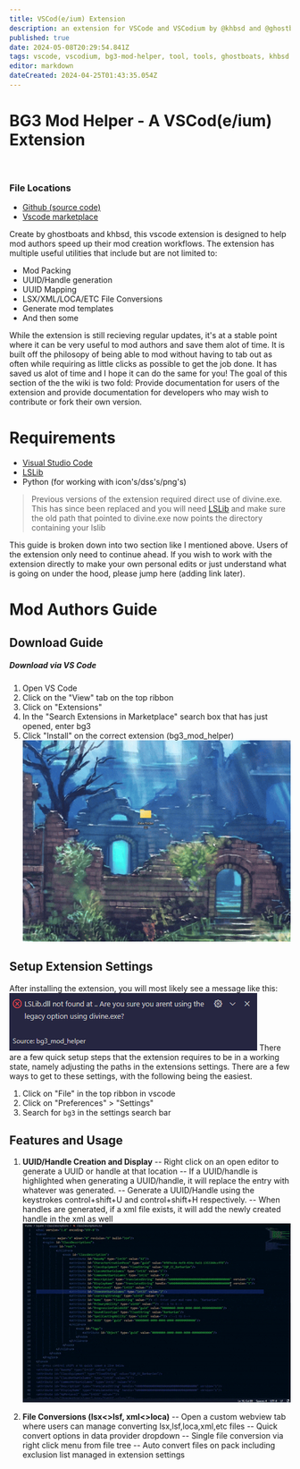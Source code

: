 ```yaml
---
title: VSCod(e/ium) Extension
description: an extension for VSCode and VSCodium by @khbsd and @ghostboats that has lots of helpful features for modders.
published: true
date: 2024-05-08T20:29:54.841Z
tags: vscode, vscodium, bg3-mod-helper, tool, tools, ghostboats, khbsd
editor: markdown
dateCreated: 2024-04-25T01:43:35.054Z
---
```


# BG3 Mod Helper - A VSCod(e/ium) Extension
<br>

### File Locations
- [Github (source code)](https://github.com/ghostboats/bg3_mod_helper)
- [Vscode marketplace](https://marketplace.visualstudio.com/items?itemName=ghostboats.bg3-mod-helper)

Create by ghostboats and khbsd, this vscode extension is designed to help mod authors speed up their mod creation workflows. The extension has multiple useful utilities that include but are not limited to:
- Mod Packing
- UUID/Handle generation
- UUID Mapping
- LSX/XML/LOCA/ETC File Conversions
- Generate mod templates
- And then some

While the extension is still recieving regular updates, it's at a stable point where it can be very useful to mod authors and save them alot of time. It is built off the philosopy of being able to mod without having to tab out as often while requiring as little clicks as possible to get the job done. It has saved us alot of time and I hope it can do the same for you! The goal of this section of the the wiki is two fold: Provide documentation for users of the extension and provide documentation for developers who may wish to contribute or fork their own version.

# Requirements
- [Visual Studio Code](https://code.visualstudio.com/)
- [LSLib](https://github.com/Norbyte/lslib/releases)
- Python (for working with icon's/dss's/png's)

> Previous versions of the extension required direct use of divine.exe. This has since been replaced and you will need [LSLib](https://github.com/Norbyte/lslib/releases) and make sure the old path that pointed to divine.exe now points the directory containing your lslib
<!-- {blockquote:.is-info} -->

This guide is broken down into two section like I mentioned above. Users of the extension only need to continue ahead. If you wish to work with the extension directly to make your own personal edits or just understand what is going on under the hood, please jump here (adding link later).

# Mod Authors Guide

## Download Guide
##### Download via VS Code
1) Open VS Code
2) Click on the "View" tab on the top ribbon
3) Click on "Extensions"
4) In the "Search Extensions in Marketplace" search box that has just opened, enter bg3
5) Click "Install" on the correct extension (bg3_mod_helper)
![installextension-ezgif.com-optimize.gif](/tutorials/bg3-mod-helper/installextension-ezgif.com-optimize.gif)

## Setup Extension Settings
After installing the extension, you will most likely see a message like this:
![error_message_on_start.png](/tutorials/bg3-mod-helper/error_message_on_start.png)
There are a few quick setup steps that the extension requires to be in a working state, namely adjusting the paths in the extensions settings. There are a few ways to get to these settings, with the following being the easiest. 
1) Click on "File" in the top ribbon in vscode
2) Click on "Preferences" > "Settings"
3) Search for `bg3` in the settings search bar

## Features and Usage
1) **UUID/Handle Creation and Display**
-- Right click on an open editor to generate a UUID or handle at that location
-- If a UUID/handle is highlighted when generating a UUID/handle, it will replace the entry with whatever was generated.
-- Generate a UUID/Handle using the keystrokes control+shift+U and control+shift+H respectively. 
-- When handles are generated, if a xml file exists, it will add the newly created handle in the xml as well![genhandle-ezgif.com-optimize.gif](/tutorials/bg3-mod-helper/genhandle-ezgif.com-optimize.gif)

2) **File Conversions (lsx<>lsf, xml<>loca)**
-- Open a custom webview tab where users can manage converting lsx,lsf,loca,xml,etc files
-- Quick convert options in data provider dropdown
-- Single file conversion via right click menu from file tree
-- Auto convert files on pack including exclusion list managed in extension settings
